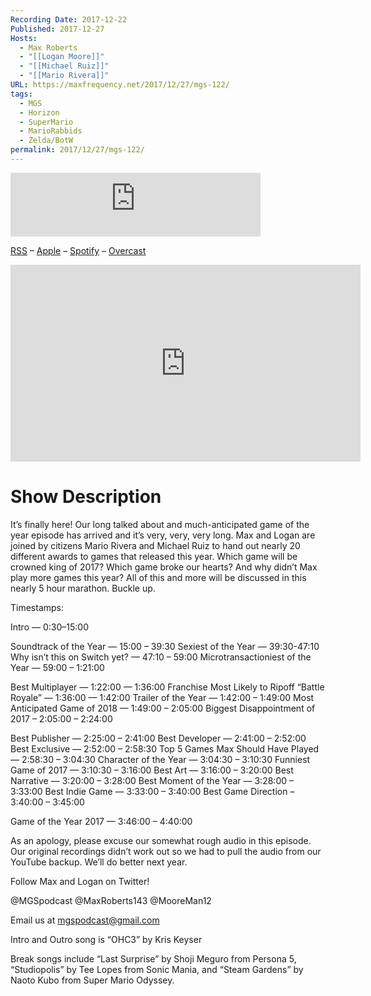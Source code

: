 ```yaml
---
Recording Date: 2017-12-22
Published: 2017-12-27
Hosts:
  - Max Roberts
  - "[[Logan Moore]]"
  - "[[Michael Ruiz]]"
  - "[[Mario Rivera]]"
URL: https://maxfrequency.net/2017/12/27/mgs-122/
tags:
  - MGS
  - Horizon
  - SuperMario
  - MarioRabbids
  - Zelda/BotW
permalink: 2017/12/27/mgs-122/
---
```

<iframe src="https://podcasters.spotify.com/pod/show/millennialgamingspeak/embed/episodes/Episode-122-The-2017-Game-of-the-Year-Awards-e1adhvq/a-a6ts45r" height="102px" width="400px" frameborder="0" scrolling="no"></iframe>

[RSS](https://anchor.fm/s/74aa3858/podcast/rss) – [Apple](https://podcasts.apple.com/us/podcast/episode-3-gdc-wrap-up/id1000915981?i=1000542222515) – [Spotify](https://open.spotify.com/episode/7wePXT4Bt22LWifVLx3n8y) – [Overcast](https://overcast.fm/+EtIgeWxEU)

<div class=iframe-container>
<iframe width="560" height="315" src="https://www.youtube-nocookie.com/embed/VHcbRgo6Lgw?si=-Mz6_zXp-DlclMYV" title="YouTube video player" frameborder="0" allow="accelerometer; autoplay; clipboard-write; encrypted-media; gyroscope; picture-in-picture; web-share" allowfullscreen></iframe>
</div>

# Show Description

It’s finally here! Our long talked about and much-anticipated game of the year episode has arrived and it’s very, very, very long. Max and Logan are joined by citizens Mario Rivera and Michael Ruiz to hand out nearly 20 different awards to games that released this year. Which game will be crowned king of 2017? Which game broke our hearts? And why didn’t Max play more games this year? All of this and more will be discussed in this nearly 5 hour marathon. Buckle up.

Timestamps:

Intro — 0:30–15:00

Soundtrack of the Year — 15:00 – 39:30
Sexiest of the Year — 39:30-47:10
Why isn’t this on Switch yet? — 47:10 – 59:00
Microtransactioniest of the Year — 59:00 – 1:21:00

Best Multiplayer — 1:22:00 — 1:36:00
Franchise Most Likely to Ripoff “Battle Royale” — 1:36:00 — 1:42:00
Trailer of the Year — 1:42:00 – 1:49:00
Most Anticipated Game of 2018 — 1:49:00 – 2:05:00
Biggest Disappointment of 2017 – 2:05:00 – 2:24:00

Best Publisher — 2:25:00 – 2:41:00
Best Developer — 2:41:00 – 2:52:00
Best Exclusive — 2:52:00 – 2:58:30
Top 5 Games Max Should Have Played — 2:58:30 – 3:04:30
Character of the Year — 3:04:30 – 3:10:30
Funniest Game of 2017 — 3:10:30 – 3:16:00
Best Art — 3:16:00 – 3:20:00
Best Narrative — 3:20:00 – 3:28:00
Best Moment of the Year — 3:28:00 – 3:33:00
Best Indie Game — 3:33:00 – 3:40:00
Best Game Direction – 3:40:00 – 3:45:00

Game of the Year 2017 — 3:46:00 – 4:40:00

As an apology, please excuse our somewhat rough audio in this episode. Our original recordings didn’t work out so we had to pull the audio from our YouTube backup. We’ll do better next year.

Follow Max and Logan on Twitter!

@MGSpodcast
@MaxRoberts143
@MooreMan12

Email us at mgspodcast@gmail.com

Intro and Outro song is “OHC3” by Kris Keyser

Break songs include “Last Surprise” by Shoji Meguro from Persona 5, “Studiopolis” by Tee Lopes from Sonic Mania, and “Steam Gardens” by Naoto Kubo from Super Mario Odyssey.